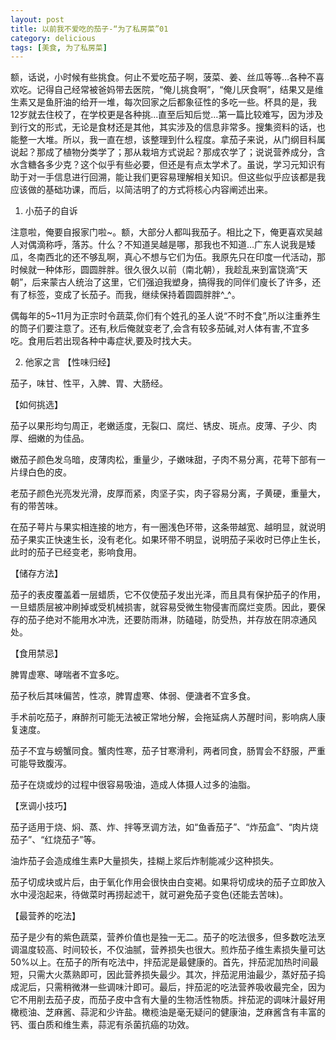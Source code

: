 ```yaml
---
layout: post
title: 以前我不爱吃的茄子-“为了私房菜”01
category: delicious
tags: [美食, 为了私房菜]
---
```

额，话说，小时候有些挑食。何止不爱吃茄子啊，菠菜、姜、丝瓜等等…各种不喜欢吃。记得自己经常被爸妈带去医院，“俺儿挑食啊”，“俺儿厌食啊”，结果又是维生素又是鱼肝油的给开一堆，每次回家之后都象征性的多吃一些。杯具的是，我12岁就去住校了，在学校更是各种挑...直至后知后觉…第一篇比较难写，因为涉及到行文的形式，无论是食材还是其他，其实涉及的信息非常多。搜集资料的话，也能整一大堆。所以，我一直在想，该整理到什么程度。拿茄子来说，从门纲目科属说起？那成了植物分类学了；那从栽培方式说起？那成农学了；说说营养成分，含水含糖各多少克？这个似乎有些必要，但还是有点太学术了。虽说，学习元知识有助于对一手信息进行回溯，能让我们更容易理解相关知识。但这些似乎应该都是我应该做的基础功课，而后，以简洁明了的方式将核心内容阐述出来。





1.   小茄子的自诉

注意啦，俺要自报家门啦~。额，大部分人都叫我茄子。相比之下，俺更喜欢吴越人对偶滴称呼，落苏。什么？不知道吴越是哪，那我也不知道…广东人说我是矮瓜，冬南西北的还不够乱啊，真心不想与它们为伍。我原先只在印度一代活动，那时候就一种体形，圆圆胖胖。很久很久以前（南北朝），我趁乱来到富饶滴“天朝”，后来蒙古人统治了这里，它们强迫我塑身，搞得我的同伴们廋长了许多，还有了标签，变成了长茄子。而我，继续保持着圆圆胖胖^_^。

偶每年的5~11月为正宗时令蔬菜,你们有个姓孔的圣人说“不时不食”,所以注重养生的筒子们要注意了。还有,秋后俺就变老了,会含有较多茄碱,对人体有害,不宜多吃。食用后若出现各种中毒症状,要及时找大夫。



2.  他家之言
【性味归经】

茄子，味甘、性平，入脾、胃、大肠经。

【如何挑选】

茄子以果形均匀周正，老嫩适度，无裂口、腐烂、锈皮、斑点。皮薄、子少、肉厚、细嫩的为佳品。

嫩茄子颜色发乌暗，皮薄肉松，重量少，子嫩味甜，子肉不易分离，花萼下部有一片绿白色的皮。

老茄子颜色光亮发光滑，皮厚而紧，肉坚子实，肉子容易分离，子黄硬，重量大，有的带苦味。

在茄子萼片与果实相连接的地方，有一圈浅色环带，这条带越宽、越明显，就说明茄子果实正快速生长，没有老化。如果环带不明显，说明茄子采收时已停止生长，此时的茄子已经变老，影响食用。

【储存方法】

茄子的表皮覆盖着一层蜡质，它不仅使茄子发出光泽，而且具有保护茄子的作用，一旦蜡质层被冲刷掉或受机械损害，就容易受微生物侵害而腐烂变质。因此，要保存的茄子绝对不能用水冲洗，还要防雨淋，防磕碰，防受热，并存放在阴凉通风处。

【食用禁忌】

脾胃虚寒、哮喘者不宜多吃。

茄子秋后其味偏苦，性凉，脾胃虚寒、体弱、便溏者不宜多食。

手术前吃茄子，麻醉剂可能无法被正常地分解，会拖延病人苏醒时间，影响病人康复速度。

茄子不宜与螃蟹同食。蟹肉性寒，茄子甘寒滑利，两者同食，肠胃会不舒服，严重可能导致腹泻。

茄子在烧或炒的过程中很容易吸油，造成人体摄人过多的油脂。

【烹调小技巧】

茄子适用于烧、焖、蒸、炸、拌等烹调方法，如“鱼香茄子”、“炸茄盒”、“肉片烧茄子”、“红烧茄子”等。



油炸茄子会造成维生素P大量损失，挂糊上浆后炸制能减少这种损失。

茄子切成块或片后，由于氧化作用会很快由白变褐。如果将切成块的茄子立即放入水中浸泡起来，待做菜时再捞起滤干，就可避免茄子变色(还能去苦味)。

【最营养的吃法】

茄子是少有的紫色蔬菜，营养价值也是独一无二。茄子的吃法很多，但多数吃法烹调温度较高、时间较长，不仅油腻，营养损失也很大。煎炸茄子维生素损失量可达50%以上。在茄子的所有吃法中，拌茄泥是最健康的。首先，拌茄泥加热时间最短，只需大火蒸熟即可，因此营养损失最少。其次，拌茄泥用油最少，蒸好茄子捣成泥后，只需稍微淋一些调味汁即可。最后，拌茄泥的吃法营养吸收最完全，因为它不用削去茄子皮，而茄子皮中含有大量的生物活性物质。拌茄泥的调味汁最好用橄榄油、芝麻酱、蒜泥和少许盐。橄榄油是毫无疑问的健康油，芝麻酱含有丰富的钙、蛋白质和维生素，蒜泥有杀菌抗癌的功效。


